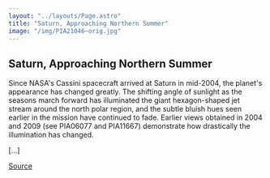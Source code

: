 ```yaml
---
layout: "../layouts/Page.astro"
title: "Saturn, Approaching Northern Summer"
image: "/img/PIA21046~orig.jpg"
---
```


## Saturn, Approaching Northern Summer

Since NASA's Cassini spacecraft arrived at Saturn in mid-2004, the planet's appearance has changed greatly. The shifting angle of sunlight as the seasons march forward has illuminated the giant hexagon-shaped jet stream around the north polar region, and the subtle bluish hues seen earlier in the mission have continued to fade. Earlier views obtained in 2004 and 2009 (see PIA06077 and PIA11667) demonstrate how drastically the illumination has changed.

[...]

[Source](https://images.nasa.gov/details/PIA03152)
